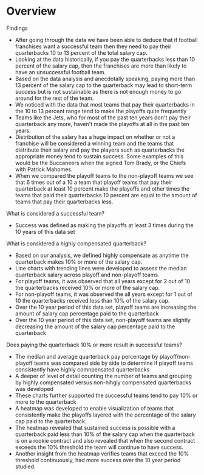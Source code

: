 # Overview

Findings
- After going through the data we have been able to deduce that if football franchises want a successful team then they need to pay their quarterbacks 10 to 13 percent of the total salary cap. 
- Looking at the data historically, if you pay the quarterbacks less than 10 percent of the salary cap, then the franchises are more than likely to have an unsuccessful football team. 
- Based on the data analysis and anecdotally speaking, paying more than 13 percent of the salary cap to the quarterback may lead to short-term success but is not sustainable as there is not enough money to go around for the rest of the team.
- We noticed with the data that most teams that pay their quarterbacks in the 10 to 13 percent range tend to make the playoffs quite frequently
- Teams like the Jets, who for most of the past ten years don't pay their quarterback any more, haven't made the playoffs at all in the past ten years.
- Distribution of the salary has a huge impact on whether or not a franchise will be considered a winning team and the teams that distribute their salary and pay the players such as quarterbacks the appropriate money tend to sustain success. Some examples of this would be the Buccaneers when the signed Tom Brady, or the Chiefs with Patrick Mahomes.
- When we compared the playoff teams to the non-playoff teams we see that 6 times out of a 10 a team that playoff teams that pay their quarterback at least 10 percent make the playoffs and other times the teams that paid their quarterbacks 10 percent are equal to the amount of teams that pay their quarterbacks less.

What is considered a successful team?
- Success was defined as making the playoffs at least 3 times during the 10 years of this data set

What is considered a highly compensated quarterback?
- Based on our analysis, we defined highly compensate as anytime the quarterback makes 10% or more of the salary cap.
- Line charts with trending lines were developed to assess the median quarterback salary across playoff and non-playoff teams.
- For playoff teams, it was observed that all years except for 2 out of 10 the quarterbacks received 10% or more of the salary cap.
- For non-playoff teams, it was observed the all years except for 1 out of 10 the quarterbacks received less than 10% of the salary cap.
- Over the 10 year period of this data set, playoff teams are increasing the amount of salary cap percentage paid to the quarterback
- Over the 10 year period of this data set, non-playoff teams are slightly decreasing the amount of the salary cap percentage paid to the quarterback

Does paying the quarterback 10% or more result in successful teams?
- The median and average quarterback pay percentage by playoff/non-playoff teams was compared side by side to determine if playoff teams consistently have highly comnpensated quarterbacks
- A deeper of level of detail counting the number of teams and grouping by highly compensated versus non-hihgly compensated quarterbacks was developed
- These charts further supported the successful teams tend to pay 10% or more to the quarterback
- A heatmap was developed to enable visualization of teams that consistently make the playoffs layered with the percentage of the salary cap paid to the quarterback.
- The heatmap revealed that sustained success is possible with a quarterback paid less than 10% of the salary cap when the quarterback is on a rookie contract and also revealed that when the second contract exceeds the 10% threshold the team will continue to have success.
- Another insight from the heatmap verifies teams that exceed the 10% threshold continuously, had more success over the 10 year period studied.

<!--Project 1-->

